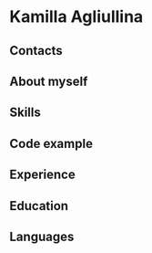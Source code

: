 # Kamilla Agliullina

## Contacts

## About myself

## Skills

## Code example

## Experience

## Education

## Languages
